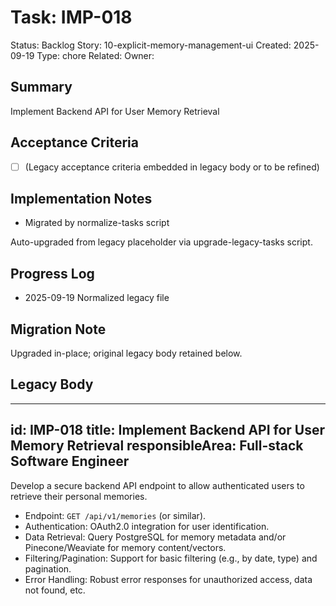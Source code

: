 # Task: IMP-018
Status: Backlog
Story: 10-explicit-memory-management-ui
Created: 2025-09-19
Type: chore
Related:
Owner:

## Summary
Implement Backend API for User Memory Retrieval

## Acceptance Criteria
- [ ] (Legacy acceptance criteria embedded in legacy body or to be refined)

## Implementation Notes
- Migrated by normalize-tasks script

Auto-upgraded from legacy placeholder via upgrade-legacy-tasks script.

## Progress Log
- 2025-09-19 Normalized legacy file

## Migration Note
Upgraded in-place; original legacy body retained below.

## Legacy Body
---
id: IMP-018
title: Implement Backend API for User Memory Retrieval
responsibleArea: Full-stack Software Engineer
---
Develop a secure backend API endpoint to allow authenticated users to retrieve their personal memories.
*   Endpoint: `GET /api/v1/memories` (or similar).
*   Authentication: OAuth2.0 integration for user identification.
*   Data Retrieval: Query PostgreSQL for memory metadata and/or Pinecone/Weaviate for memory content/vectors.
*   Filtering/Pagination: Support for basic filtering (e.g., by date, type) and pagination.
*   Error Handling: Robust error responses for unauthorized access, data not found, etc.